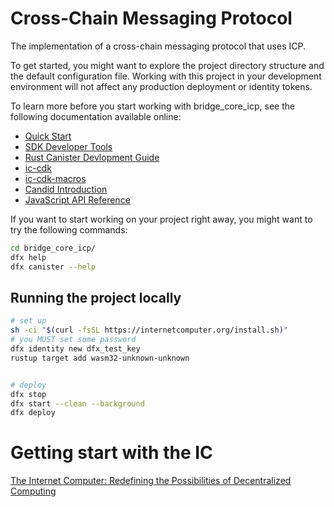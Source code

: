 # Cross-Chain Messaging Protocol

The implementation of a cross-chain messaging protocol that uses ICP.  

To get started, you might want to explore the project directory structure and the default configuration file. Working with this project in your development environment will not affect any production deployment or identity tokens.

To learn more before you start working with bridge_core_icp, see the following documentation available online:

- [Quick Start](https://internetcomputer.org/docs/quickstart/quickstart-intro)
- [SDK Developer Tools](https://internetcomputer.org/docs/developers-guide/sdk-guide)
- [Rust Canister Devlopment Guide](https://internetcomputer.org/docs/rust-guide/rust-intro)
- [ic-cdk](https://docs.rs/ic-cdk)
- [ic-cdk-macros](https://docs.rs/ic-cdk-macros)
- [Candid Introduction](https://internetcomputer.org/docs/candid-guide/candid-intro)
- [JavaScript API Reference](https://erxue-5aaaa-aaaab-qaagq-cai.raw.ic0.app)

If you want to start working on your project right away, you might want to try the following commands:

```bash
cd bridge_core_icp/
dfx help
dfx canister --help
```

## Running the project locally

```bash
# set up 
sh -ci "$(curl -fsSL https://internetcomputer.org/install.sh)"
# you MUST set some password
dfx identity new dfx_test_key
rustup target add wasm32-unknown-unknown


# deploy
dfx stop
dfx start --clean --background
dfx deploy
```

# Getting start with the IC
[The Internet Computer: Redefining the Possibilities of Decentralized Computing](https://telegra.ph/The-Internet-Computer-Redefining-the-Possibilities-of-Decentralized-Computing-04-19)
